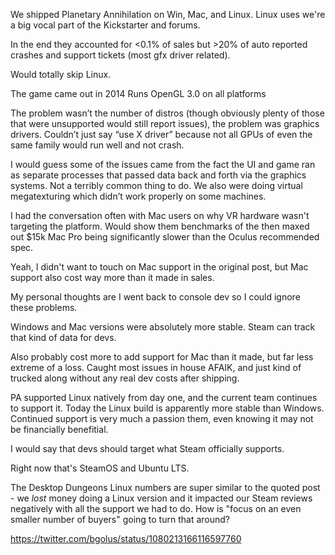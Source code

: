We shipped Planetary Annihilation on Win, Mac, and Linux. Linux uses we're a big vocal part of the Kickstarter and forums.

In the end they accounted for <0.1% of sales but >20% of auto reported crashes and support tickets (most gfx driver related).

Would totally skip Linux.

The game came out in 2014
Runs OpenGL 3.0 on all platforms

The problem wasn’t the number of distros (though obviously plenty of those that were unsupported would still report issues), the problem was graphics drivers. Couldn’t just say “use X driver” because not all GPUs of even the same family would run well and not crash.

I would guess some of the issues came from the fact the UI and game ran as separate processes that passed data back and forth via the graphics systems. Not a terribly common thing to do. We also were doing virtual megatexturing which didn’t work properly on some machines.

I had the conversation often with Mac users on why VR hardware wasn't targeting the platform. Would show them benchmarks of the then maxed out $15k Mac Pro being significantly slower than the Oculus recommended spec.

Yeah, I didn't want to touch on Mac support in the original post, but Mac support also cost way more than it made in sales.

My personal thoughts are I went back to console dev so I could ignore these problems.

Windows and Mac versions were absolutely more stable. Steam can track that kind of data for devs.

Also probably cost more to add support for Mac than it made, but far less extreme of a loss. Caught most issues in house AFAIK, and just kind of trucked along without any real dev costs after shipping.

PA supported Linux natively from day one, and the current team continues to support it. Today the Linux build is apparently more stable than Windows. Continued support is very much a passion them, even knowing it may not be financially benefitial.

I would say that devs should target what Steam officially supports.

Right now that's SteamOS and Ubuntu LTS.


The Desktop Dungeons Linux numbers are super similar to the quoted post - we *lost* money doing a Linux version and it impacted our Steam reviews negatively with all the support we had to do. How is "focus on an even smaller number of buyers" going to turn that around?

https://twitter.com/bgolus/status/1080213166116597760

